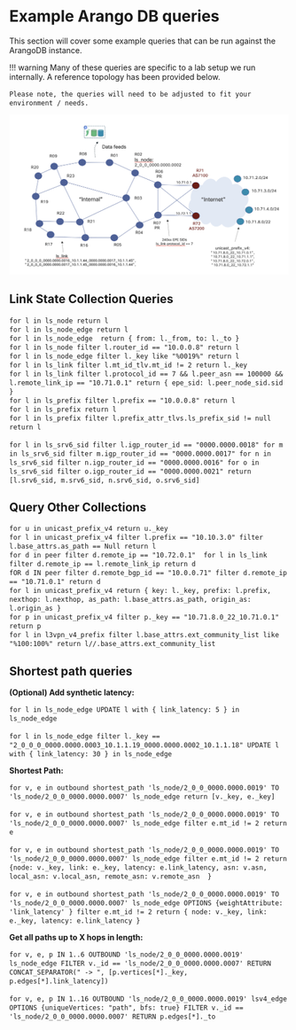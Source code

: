 # Example Arango DB queries

This section will cover some example queries that can be run against the ArangoDB instance.

!!! warning
    Many of these queries are specific to a lab setup we run internally. A reference topology has been provided below.

    Please note, the queries will need to be adjusted to fit your environment / needs.

![topology](../img/topology.png "jalapeno topology")

## Link State Collection Queries

```text
for l in ls_node return l
for l in ls_node_edge return l
for l in ls_node_edge  return { from: l._from, to: l._to }
for l in ls_node filter l.router_id == "10.0.0.8" return l
for l in ls_node_edge filter l._key like "%0019%" return l
for l in ls_link filter l.mt_id_tlv.mt_id != 2 return l._key
for l in ls_link filter l.protocol_id == 7 && l.peer_asn == 100000 && l.remote_link_ip == "10.71.0.1" return { epe_sid: l.peer_node_sid.sid } 
for l in ls_prefix filter l.prefix == "10.0.0.8" return l
for l in ls_prefix return l
for l in ls_prefix filter l.prefix_attr_tlvs.ls_prefix_sid != null return l

for l in ls_srv6_sid filter l.igp_router_id == "0000.0000.0018" for m in ls_srv6_sid filter m.igp_router_id == "0000.0000.0017" for n in ls_srv6_sid filter n.igp_router_id == "0000.0000.0016" for o in ls_srv6_sid filter o.igp_router_id == "0000.0000.0021" return [l.srv6_sid, m.srv6_sid, n.srv6_sid, o.srv6_sid]
```

## Query Other Collections

```text
for u in unicast_prefix_v4 return u._key
for l in unicast_prefix_v4 filter l.prefix == "10.10.3.0" filter l.base_attrs.as_path == Null return l
for d in peer filter d.remote_ip == "10.72.0.1"  for l in ls_link filter d.remote_ip == l.remote_link_ip return d
fOR d IN peer filter d.remote_bgp_id == "10.0.0.71" filter d.remote_ip == "10.71.0.1" return d
for l in unicast_prefix_v4 return { key: l._key, prefix: l.prefix, nexthop: l.nexthop, as_path: l.base_attrs.as_path, origin_as: l.origin_as }
for p in unicast_prefix_v4 filter p._key == "10.71.8.0_22_10.71.0.1" return p
for l in l3vpn_v4_prefix filter l.base_attrs.ext_community_list like "%100:100%" return l//.base_attrs.ext_community_list
```

## Shortest path queries

**(Optional) Add synthetic latency:**

```text
for l in ls_node_edge UPDATE l with { link_latency: 5 } in ls_node_edge

for l in ls_node_edge filter l._key == "2_0_0_0_0000.0000.0003_10.1.1.19_0000.0000.0002_10.1.1.18" UPDATE l with { link_latency: 30 } in ls_node_edge
```

**Shortest Path:**

```text
for v, e in outbound shortest_path 'ls_node/2_0_0_0000.0000.0019' TO 'ls_node/2_0_0_0000.0000.0007' ls_node_edge return [v._key, e._key]

for v, e in outbound shortest_path 'ls_node/2_0_0_0000.0000.0019' TO 'ls_node/2_0_0_0000.0000.0007' ls_node_edge filter e.mt_id != 2 return e

for v, e in outbound shortest_path 'ls_node/2_0_0_0000.0000.0019' TO 'ls_node/2_0_0_0000.0000.0007' ls_node_edge filter e.mt_id != 2 return {node: v._key, link: e._key, latency: e.link_latency, asn: v.asn, local_asn: v.local_asn, remote_asn: v.remote_asn  } 

for v, e in outbound shortest_path 'ls_node/2_0_0_0000.0000.0019' TO 'ls_node/2_0_0_0000.0000.0007' ls_node_edge OPTIONS {weightAttribute: 'link_latency' } filter e.mt_id != 2 return { node: v._key, link: e._key, latency: e.link_latency }
```

**Get all paths up to X hops in length:**

```text
for v, e, p IN 1..6 OUTBOUND 'ls_node/2_0_0_0000.0000.0019' ls_node_edge FILTER v._id == 'ls_node/2_0_0_0000.0000.0007' RETURN CONCAT_SEPARATOR(" -> ", [p.vertices[*]._key, p.edges[*].link_latency])

for v, e, p IN 1..16 OUTBOUND 'ls_node/2_0_0_0000.0000.0019' lsv4_edge OPTIONS {uniqueVertices: "path", bfs: true} FILTER v._id == 'ls_node/2_0_0_0000.0000.0007' RETURN p.edges[*]._to
```
